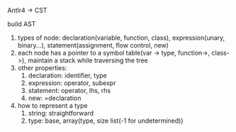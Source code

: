 Antlr4 -> CST

build AST
1. types of node: declaration(variable, function, class), expression(unary, binary...), statement(assignment, flow control, new)
2. each node has a pointer to a symbol table(var -> type, function->, class->), maintain a stack while traversing the tree
3. other properties:
    1. declaration: identifier, type
    2. expression: operator, subexpr
    3. statement: operator, lhs, rhs
    4. new: =declaration
4. how to represent a type
    1. string: straightforward
    2. type: base, array(type, size list(-1 for undetermined))
